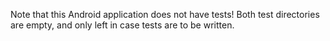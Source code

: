 Note that this Android application does not have tests! Both test directories are empty, and only left in case tests are to be written.
